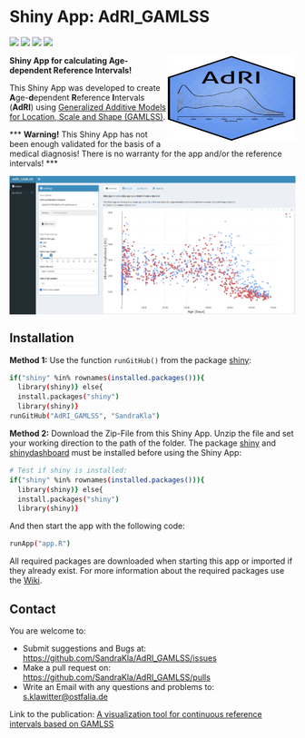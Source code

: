 # Shiny App: AdRI_GAMLSS

![](https://img.shields.io/github/license/SandraKla/AdRI_GAMLSS.svg)
![](https://img.shields.io/github/last-commit/SandraKla/AdRI_GAMLSS.svg)
![](https://img.shields.io/github/languages/count/SandraKla/AdRI_GAMLSS.svg)
![](https://img.shields.io/github/languages/top/SandraKla/AdRI_GAMLSS.svg)

<img src="www/Logo.svg" width="225px" height="150px" align="right"/>

**Shiny App for calculating Age-dependent Reference Intervals!**

This Shiny App was developed to create **A**ge-**d**ependent **R**eference **I**ntervals (**AdRI**) using [Generalized Additive Models for Location, Scale and Shape (GAMLSS)](https://github.com/SandraKla/AdRI_GAMLSS/wiki).

*** **Warning!** This Shiny App has not been enough validated for the basis of a medical diagnosis! There is no warranty for the app and/or the reference intervals! ***

<img src="www/shiny_overview.png" align="center"/>

## Installation 

**Method 1:**
Use the function ```runGitHub()``` from the package [shiny](https://cran.r-project.org/web/packages/shiny/index.html):

```bash
if("shiny" %in% rownames(installed.packages())){
  library(shiny)} else{
  install.packages("shiny")
  library(shiny)}
runGitHub("AdRI_GAMLSS", "SandraKla")
```

**Method 2:**
Download the Zip-File from this Shiny App. Unzip the file and set your working direction to the path of the folder. 
The package [shiny](https://cran.r-project.org/web/packages/shiny/index.html) and [shinydashboard](https://cran.r-project.org/web/packages/shinydashboard/index.html) must be installed before using the Shiny App:

```bash
# Test if shiny is installed:
if("shiny" %in% rownames(installed.packages())){
  library(shiny)} else{
  install.packages("shiny")
  library(shiny)}
```
And then start the app with the following code:
```bash
runApp("app.R")
```

All required packages are downloaded when starting this app or imported if they already exist. For more information about the required packages use the [Wiki](https://github.com/SandraKla/AdRI_GAMLSS/wiki).

## Contact

You are welcome to:
- Submit suggestions and Bugs at: https://github.com/SandraKla/AdRI_GAMLSS/issues
- Make a pull request on: https://github.com/SandraKla/AdRI_GAMLSS/pulls
- Write an Email with any questions and problems to: s.klawitter@ostfalia.de

Link to the publication: [A visualization tool for continuous reference intervals based on GAMLSS](https://www.degruyter.com/document/doi/10.1515/labmed-2023-0033/html)

